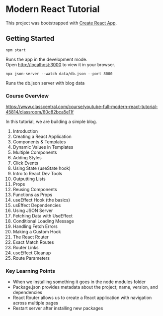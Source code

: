 # Modern React Tutorial 

This project was bootstrapped with [Create React App](https://github.com/facebook/create-react-app).

## Getting Started 

`npm start`

Runs the app in the development mode.\
Open [http://localhost:3000](http://localhost:3000) to view it in your browser.

`npx json-server --watch data/db.json --port 8000`

Runs the db.json server with blog data 

### Course Overview 
https://www.classcentral.com/course/youtube-full-modern-react-tutorial-45814/classroom/60c82bca5e11f

In this tutorial, we are building a simple blog.

1) Introduction 
2) Creating a React Application 
3) Components & Templates 
4) Dynamic Values in Templates 
5) Multiple Components 
6) Adding Styles
7) Click Events 
8) Using State (useState hook)
9) Intro to React Dev Tools 
10) Outputting Lists 
11) Props 
12) Reusing Components 
13) Functions as Props
14) useEffect Hook (the basics)
15) usEffect Dependencies 
16) Using JSON Server 
17) Fetching Data with UseEffect 
18) Conditional Loading Message 
19) Handling Fetch Errors 
20) Making a Custom Hook 
21) The React Router 
22) Exact Match Routes 
23) Router Links 
24) useEffect Cleanup
25) Route Parameters

### Key Learning Points
- When we installing something it goes in the node modules folder 
- Package.json provides metadata about the project; name, version, and dependencies
- React Router allows us to create a React application with navigation across multiple pages 
- Restart server after installing new packages 











